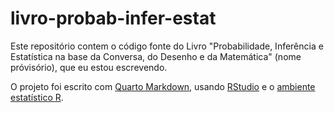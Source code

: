 # livro-probab-infer-estat

Este repositório contem o código fonte do Livro "Probabilidade, Inferência e Estatística na base da Conversa, do Desenho e da Matemática" (nome próvisório), que eu estou escrevendo.

O projeto foi escrito com [Quarto Markdown](https://quarto.org/), usando [RStudio](https://posit.co/download/rstudio-desktop/) e o [ambiente estatístico R](https://cran.r-project.org/).
